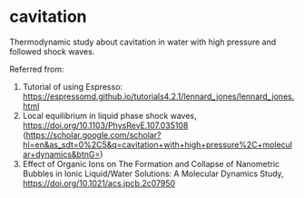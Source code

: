 # cavitation
Thermodynamic study about cavitation in water with high pressure and followed shock waves. 

Referred from:
1. Tutorial of using Espresso: https://espressomd.github.io/tutorials4.2.1/lennard_jones/lennard_jones.html
2. Local equilibrium in liquid phase shock waves, https://doi.org/10.1103/PhysRevE.107.035108 (https://scholar.google.com/scholar?hl=en&as_sdt=0%2C5&q=cavitation+with+high+pressure%2C+molecular+dynamics&btnG=)
3. Effect of Organic Ions on The Formation and Collapse of Nanometric Bubbles in Ionic Liquid/Water Solutions: A Molecular Dynamics Study, https://doi.org/10.1021/acs.jpcb.2c07950
   
